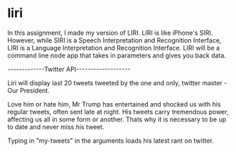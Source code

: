 # liri


In this assignment, I made my version of LIRI. LIRI is like iPhone's SIRI. However, while SIRI is a Speech Interpretation and Recognition Interface, LIRI is a Language Interpretation and Recognition Interface. LIRI will be a command line node app that takes in parameters and gives you back data.

-------------Twitter API-------------------

Liri will display last 20 tweets tweeted by the one and only, twitter master - Our President.

Love him or hate him, Mr Trump has entertained and shocked us with his regular tweets, often sent late at night. His tweets carry tremendous power, affecting us all in some form or another. Thats why it is necessary to be up to date and never miss his tweet. 

Typing in "my-tweets" in the arguments loads his latest rant on twitter. 

